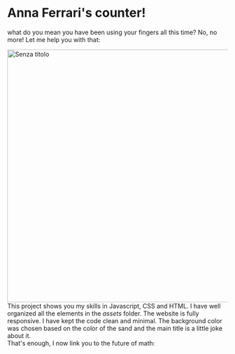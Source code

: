 # Anna Ferrari's counter! 
what do you mean you have been using your fingers all this time? No, no more! 
Let me help you with that: 

<img width="578" alt="Senza titolo" src="https://github.com/annaferrari8/counter/assets/156824038/a60e432a-a90a-462e-b93e-795b5b0773ef">

<br>
This project shows you my skills in Javascript, CSS and HTML. I have well organized all the elements in the <em>assets</em> folder. 
The website is fully responsive. 
I have kept the code clean and minimal. The background color was chosen based on the color of the sand and the main title is a little joke about it. 
<br> 
That's enough, I now link you to the future of math: 
